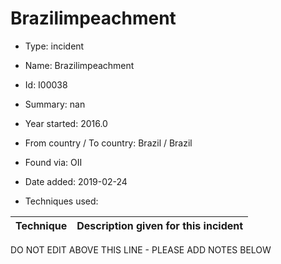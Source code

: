 # Brazilimpeachment

* Type: incident

* Name: Brazilimpeachment

* Id: I00038

* Summary: nan

* Year started: 2016.0

* From country / To country: Brazil / Brazil

* Found via: OII

* Date added: 2019-02-24

* Techniques used: 

| Technique | Description given for this incident |
| --------- | ------------------------- |


DO NOT EDIT ABOVE THIS LINE - PLEASE ADD NOTES BELOW